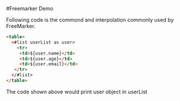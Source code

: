 #Freemarker Demo

Following code is the commond and interpolation commonly used by FreeMarker.

```html
<table>
  <#list userList as user>
    <tr>
     <td>${user.name}</td>
     <td>${user.age}</td>
     <td>${user.email}</td>
   </tr>
  </#list>
</table>
```

The code shown above would print user object in userList
